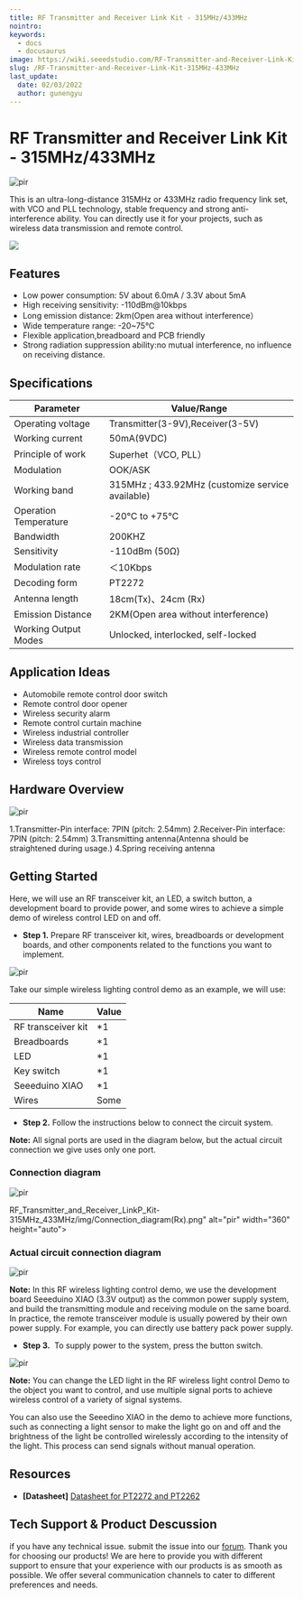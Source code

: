 ```yaml
---
title: RF Transmitter and Receiver Link Kit - 315MHz/433MHz
nointro:
keywords:
  - docs
  - docusaurus
image: https://wiki.seeedstudio.com/RF-Transmitter-and-Receiver-Link-Kit-315MHz-433MHz/
slug: /RF-Transmitter-and-Receiver-Link-Kit-315MHz-433MHz
last_update:
  date: 02/03/2022
  author: gunengyu
---
```


# RF Transmitter and Receiver Link Kit - 315MHz/433MHz

<p style={{textAlign: 'center'}}><img src="https://files.seeedstudio.com/wiki/RF_Transmitter_and_Receiver_LinkP_Kit-315MHz_433MHz/img/114992732_Front-05.png" alt="pir" width={600} height="auto" /></p>


This is an ultra-long-distance 315MHz or 433MHz radio frequency link set, with VCO and PLL technology, stable frequency and strong anti-interference ability. You can directly use it for your projects, such as wireless data transmission and remote control.

<p style={{textAlign: 'center'}}><a href="https://www.seeedstudio.com/RF-Transmitter-and-Receiver-Link-Kit-315MHz-433MHz-p-5077.html" target="_blank"><img src="https://files.seeedstudio.com/wiki/Seeed-WiKi/docs/images/300px-Get_One_Now_Banner-ragular.png" /></a></p>


## Features

- Low power consumption: 5V about 6.0mA / 3.3V about 5mA
- High receiving sensitivity: -110dBm@10kbps
- Long emission distance: 2km(Open area without interference）
- Wide temperature range: -20~75℃
- Flexible application,breadboard and PCB friendly
- Strong radiation suppression ability:no mutual interference, no influence on receiving distance.

## Specifications

| Parameter             | Value/Range  |
|-----------------------|--------------|
| Operating voltage     | Transmitter(3-9V),Receiver(3-5V) |
| Working current       | 50mA(9VDC)   |
| Principle of work     | Superhet（VCO, PLL）|
| Modulation            |   OOK/ASK     |
| Working band          | 315MHz ; 433.92MHz (customize service available)|
| Operation Temperature | -20℃ to +75℃ |
| Bandwidth             | 200KHZ       |
| Sensitivity         	|-110dBm (50Ω) |
| Modulation rate	      |＜10Kbps      |
| Decoding form         | PT2272       |
| Antenna length	      |18cm(Tx)、24cm (Rx) |
| Emission Distance	    |2KM(Open area without interference)|
| Working Output Modes	| Unlocked, interlocked, self-locked|

## Application Ideas

- Automobile remote control door switch
- Remote control door opener
- Wireless security alarm
- Remote control curtain machine
- Wireless industrial controller
- Wireless data transmission
- Wireless remote control model 
- Wireless toys control

## Hardware Overview

<p style={{textAlign: 'center'}}><img src="https://files.seeedstudio.com/wiki/RF_Transmitter_and_Receiver_LinkP_Kit-315MHz_433MHz/img/114992732_Preview-07.png" alt="pir" width={1000} height="auto" /></p>


1.Transmitter-Pin interface: 7PIN (pitch: 2.54mm)
2.Receiver-Pin interface: 7PIN (pitch: 2.54mm)
3.Transmitting antenna(Antenna should be straightened during usage.)
4.Spring receiving antenna

## Getting Started

Here, we will use an RF transceiver kit, an LED, a switch button, a development board to provide power, and some wires to achieve a simple demo of wireless control LED on and off. 

- **Step 1.** Prepare RF transceiver kit, wires, breadboards or development boards, and other components related to the functions you want to implement.

<p style={{textAlign: 'center'}}><img src="https://files.seeedstudio.com/wiki/RF_Transmitter_and_Receiver_LinkP_Kit-315MHz_433MHz/img/Component list diagram.png" alt="pir" width={1000} height="auto" /></p>


Take our simple wireless lighting control demo as an example, we will use:

| Name                | Value|
|--------------------|------|
| RF transceiver kit |	*1 |
| Breadboards	       |  *1 |
| LED	               |  *1 |
| Key switch         |	*1 |
| Seeeduino XIAO     |	*1 |
| Wires	             | Some |

- **Step 2.** Follow the instructions below to connect the circuit system.

**Note:** All signal ports are used in the diagram below, but the actual circuit connection we give uses only one port.

### Connection diagram

<p style={{textAlign: 'left'}}><img src="https://files.seeedstudio.com/wiki/RF_Transmitter_and_Receiver_LinkP_Kit-315MHz_433MHz/img/Connection_diagram(Tx).png" alt="pir" width={390} height="auto" /></p>
<div>
  RF_Transmitter_and_Receiver_LinkP_Kit-315MHz_433MHz/img/Connection_diagram(Rx).png" alt="pir" width="360" height="auto"&gt;<p />
</div>


### Actual circuit connection diagram

<p style={{textAlign: 'center'}}><img src="https://files.seeedstudio.com/wiki/RF_Transmitter_and_Receiver_LinkP_Kit-315MHz_433MHz/img/Actual_circuit_connection_diagram.png" alt="pir" width={1000} height="auto" /></p>

**Note:**  In this RF wireless lighting control demo, we use the development board Seeeduino XIAO (3.3V output) as the common power supply system, and build the transmitting module and receiving module on the same board. In practice, the remote transceiver module is usually powered by their own power supply. For example, you can directly use battery pack power supply.

- **Step 3.**  To supply power to the system, press the button switch.

<p style={{textAlign: 'center'}}><img src="https://files.seeedstudio.com/wiki/RF_Transmitter_and_Receiver_LinkP_Kit-315MHz_433MHz/img/Result.png" alt="pir" width={1000} height="auto" /></p>


**Note:** You can change the LED light in the RF wireless light control Demo to the object you want to control, and use multiple signal ports to achieve wireless control of a variety of signal systems.

You can also use the Seeedino XIAO in the demo to achieve more functions, such as connecting a light sensor to make the light go on and off and the brightness of the light be controlled wirelessly according to the intensity of the light. This process can send signals without manual operation.

## Resources

- **[Datasheet]** [Datasheet for PT2272 and PT2262](https://files.seeedstudio.com/wiki/RF_Transmitter_and_Receiver_LinkP_Kit-315MHz_433MHz/res/Datasheet_for_PT2272_and_PT2262.pdf)


## Tech Support & Product Descussion
 if you have any technical issue.  submit the issue into our [forum](http://forum.seeedstudio.com/). 
Thank you for choosing our products! We are here to provide you with different support to ensure that your experience with our products is as smooth as possible. We offer several communication channels to cater to different preferences and needs.

<div class="button_tech_support_container">
<a href="https://forum.seeedstudio.com/" class="button_forum"></a> 
<a href="https://www.seeedstudio.com/contacts" class="button_email"></a>
</div>

<div class="button_tech_support_container">
<a href="https://discord.gg/eWkprNDMU7" class="button_discord"></a> 
<a href="https://github.com/Seeed-Studio/wiki-documents/discussions/69" class="button_discussion"></a>
</div>